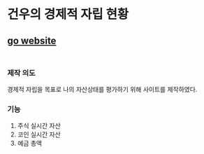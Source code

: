 # 건우의 경제적 자립 현황
## [go website](https://gunwoo.netlify.app/)<br><br>

### 제작 의도
경제적 자립을 목표로 나의 자산상태를 평가하기 위해 사이트를 제작하였다.

### 기능
1. 주식 실시간 자산
2. 코인 실시간 자산
3. 예금 총액
